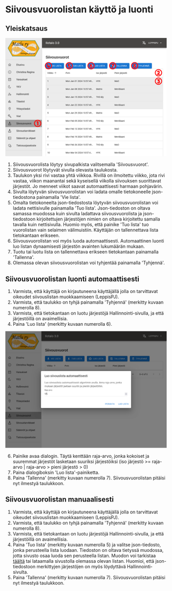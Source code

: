 # Siivousvuorolistan käyttö ja luonti

## Yleiskatsaus

![Näkymä siivousvuorolistan sivusta](https://github.com/matlury/klusteri-website/blob/main/docs/img/instructions/cleaninglist_instructions.png)

1. Siivousvuorolista löytyy sivupalkista valitsemalla 'Siivousvuorot'.
2. Siivousvuorot löytyvät sivulla olevasta taulukosta.
3. Taulukon yksi rivi vastaa yhtä viikkoa. Rivillä on ilmoitettu viikko, jota rivi vastaa, viikon maanantai sekä kyseisellä viikolla siivouksen suorittavat järjestöt. Jo menneet viikot saavat automaattisesti harmaan pohjavärin.
4. Sivulta löytyvän siivousvuorolistan voi ladata omalle tietokoneelle json-tiedostona painamalla 'Vie lista'.
5. Omalta tietokoneelta json-tiedostosta löytyvän siivousvuorolistan voi ladata nettisivulle painamalla 'Tuo lista'. Json-tiedoston on oltava samassa muodossa kuin sivulta ladattava siivousvuorolista ja json-tiedostoon kirjoitettujen järjestöjen nimien on oltava kirjoitettu samalla tavalla kuin nettisivulla. Huomio myös, että painike 'Tuo lista' tuo vuorolistan vain selaimen välimuistiin. Käyttäjän on tallennettava lista tietokantaan erikseen.
6. Siivousvuorolistan voi myös luoda automaattisesti. Automaattinen luonti luo listan dynaamisesti järjestön avainten lukumäärän mukaan.
7. Tuotu tai luotu lista on tallennettava erikseen tietokantaan painamalla 'Tallenna'.
8. Olemassa olevan siivousvuorolistan voi tyhjentää painamalla 'Tyhjennä'.

## Siivousvuorolistan luonti automaattisesti

1. Varmista, että käyttäjä on kirjautuneena käyttäjällä jolla on tarvittavat oikeudet siivouslistan muokkaamiseen (LeppisPJ).
2. Varmista, että taulukko on tyhjä painamalla 'Tyhjennä' (merkitty kuvaan numerolla 8).
3. Varmista, että tietokantaan on luotu järjestöjä Hallinnointi-sivulla, ja että järjestöillä on avaimellisia.
4. Paina 'Luo lista' (merkitty kuvaan numerolla 6).

![Raja-arvon asettaminen](https://github.com/matlury/klusteri-website/blob/main/docs/img/instructions/cleaninglist_threshold.png)

6. Painike avaa dialogin. Täytä kenttään raja-arvo, jonka kokoiset ja suuremmat järjestöt lasketaan suuriksi järjestöiksi (iso järjestö >= raja-arvo | raja-arvo > pieni järjestö > 0)
7. Paina dialogiboksin 'Luo lista'-painiketta.
8. Paina 'Tallenna' (merkitty kuvaan numerolla 7). Siivousvuorolistan pitäisi nyt ilmestyä taulukkoon.

## Siivousvuorolistan manuaalisesti

1. Varmista, että käyttäjä on kirjautuneena käyttäjällä jolla on tarvittavat oikeudet siivouslistan muokkaamiseen (LeppisPJ).
2. Varmista, että taulukko on tyhjä painamalla 'Tyhjennä' (merkitty kuvaan numerolla 8).
3. Varmista, että tietokantaan on luotu järjestöjä Hallinnointi-sivulla, ja että järjestöillä on avaimellisia.
4. Paina 'Tuo lista' (merkitty kuvaan numerolla 5) ja valitse json-tiedosto, jonka perusteella lista luodaan. Tiedoston on oltava tietyssä muodossa, jotta sivusto osaa luoda sen perusteella listan. Muodon voi tarkistaa [täältä](https://github.com/matlury/klusteri-website/blob/main/docs/examples/siivousvuorot_example.json) tai lataamalla sivustolla olemassa olevan listan. Huomioi, että json-tiedostoon merkittyjen järjestöjen on myös löydyttävä Hallinnointi-sivulta.
5. Paina 'Tallenna' (merkitty kuvaan numerolla 7). Siivousvuorolistan pitäisi nyt ilmestyä taulukkoon.
